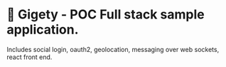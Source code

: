 
# 🐸 Gigety - POC Full stack sample application.

Includes social login, oauth2, geolocation, messaging over web sockets, react front end.


